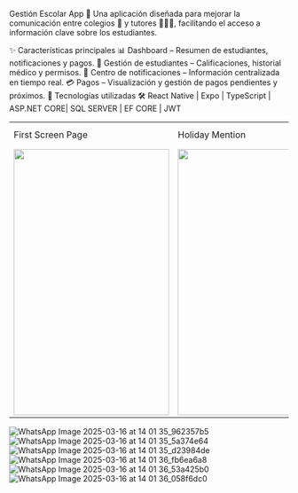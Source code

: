 Gestión Escolar App 📱
Una aplicación diseñada para mejorar la comunicación entre colegios 🏫 y tutores 👨‍👩‍👧, facilitando el acceso a información clave sobre los estudiantes.

✨ Características principales
📊 Dashboard – Resumen de estudiantes, notificaciones y pagos.
👦 Gestión de estudiantes – Calificaciones, historial médico y permisos.
🔔 Centro de notificaciones – Información centralizada en tiempo real.
💳 Pagos – Visualización y gestión de pagos pendientes y próximos.
🚀 Tecnologías utilizadas
🛠️ React Native | Expo | TypeScript | ASP.NET CORE| SQL SERVER | EF CORE | JWT

<table>
  <tr>
    <td>First Screen Page</td>
     <td>Holiday Mention</td>
     <td>Present day in purple and selected day in pink</td>
  </tr>
  <tr>
    <td><img src="https://github.com/user-attachments/assets/e31a790f-3fb7-462b-a719-e6ae6257fbcf" width=280 height=480></td>
    <td><img src="screenshots/Screenshot_1582745125.png" width=270 height=480></td>
    <td><img src="screenshots/Screenshot_1582745139.png" width=270 height=480></td>
  </tr>
 </table>
 
![WhatsApp Image 2025-03-16 at 14 01 35_962357b5](https://github.com/user-attachments/assets/e31a790f-3fb7-462b-a719-e6ae6257fbcf)
![WhatsApp Image 2025-03-16 at 14 01 35_5a374e64](https://github.com/user-attachments/assets/8cef447c-c3ea-4fe7-9fb7-c04dc2a3a56b)
![WhatsApp Image 2025-03-16 at 14 01 35_d23984de](https://github.com/user-attachments/assets/2f79f2f4-77ca-4666-ae1d-2f643910e3ac)
![WhatsApp Image 2025-03-16 at 14 01 36_fb6ea6a8](https://github.com/user-attachments/assets/b767646e-0f94-4730-8c27-e257c9cd7456)
![WhatsApp Image 2025-03-16 at 14 01 36_53a425b0](https://github.com/user-attachments/assets/ab016063-f929-4919-a200-52199656241d)
![WhatsApp Image 2025-03-16 at 14 01 36_058f6dc0](https://github.com/user-attachments/assets/e6565390-cc2c-4ec8-a055-6284c9ccbc53)


